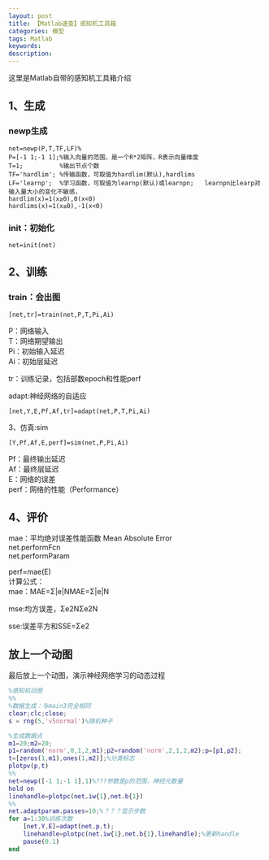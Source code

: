 ```yaml
---
layout: post
title: 【Matlab速查】感知机工具箱
categories: 模型
tags: Matlab
keywords:
description:
---
```


这里是Matlab自带的感知机工具箱介绍  

## 1、生成

### newp生成
```
net=newp(P,T,TF,LF)%
P=[-1 1;-1 1];%输入向量的范围，是一个R*2矩阵，R表示向量维度
T=1;          %输出节点个数
TF='hardlim'; %传输函数，可取值为hardlim(默认),hardlims
LF='learnp';  %学习函数，可取值为learnp(默认)或learnpn;   learnpn比learp对输入量大小的变化不敏感，
hardlim(x)=1(x≥0),0(x<0)
hardlims(x)=1(x≥0),-1(x<0)
```
### init：初始化
```
net=init(net)
```

## 2、训练

### train：会出图
```
[net,tr]=train(net,P,T,Pi,Ai)
```

P：网络输入   
T：网络期望输出   
Pi：初始输入延迟   
Ai：初始层延迟  

tr：训练记录，包括部数epoch和性能perf  

adapt:神经网络的自适应  
```
[net,Y,E,Pf,Af,tr]=adapt(net,P,T,Pi,Ai)
```
3、仿真:sim
```
[Y,Pf,Af,E,perf]=sim(net,P,Pi,Ai)
```
Pf：最终输出延迟   
Af：最终层延迟   
E：网络的误差   
perf：网络的性能（Performance）  

## 4、评价

mae：平均绝对误差性能函数 Mean Absolute Error   
net.performFcn   
net.performParam  

perf=mae(E)  
计算公式：    
mae：MAE=Σ|e|NMAE=Σ|e|N  

mse:均方误差，Σe2NΣe2N  

sse:误差平方和SSE=Σe2  

## 放上一个动图

最后放上一个动图，演示神经网络学习的动态过程  
```MATLAB
%感知机动图
%%
%数据生成：与main3完全相同
clear;clc;close;
s = rng(5,'v5normal')%随机种子

%生成数据点
m1=20;m2=20;
p1=random('norm',0,1,2,m1);p2=random('norm',2,1,2,m2);p=[p1,p2];
t=[zeros(1,m1),ones(1,m2)];%分类标志
plotpv(p,t)
%%
net=newp([-1 1;-1 1],1)%???参数是p的范围，神经元数量
hold on
linehandle=plotpc(net.iw{1},net.b{1})
%%
net.adaptparam.passes=10;%？？？显示步数
for a=1:30%训练次数
    [net,Y,E]=adapt(net,p,t);
    linehandle=plotpc(net.iw{1},net.b{1},linehandle);%更新handle
    pause(0.1)
end
```

